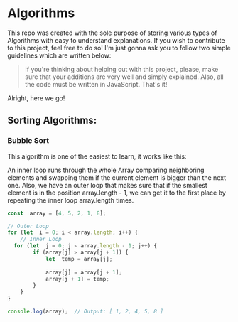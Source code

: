 # Algorithms
This repo was created with the sole purpose of storing various types of Algorithms with easy to understand explanations. If you wish to contribute to this project, feel free to do so! I'm just gonna ask you to follow two simple guidelines which are written below:

> If you're thinking about helping out with this project, please, make sure that your additions are very well and simply explained. Also, all the code must be written in JavaScript. That's it!

Alright, here we go!
## Sorting Algorithms:
### Bubble Sort
This algorithm is one of the easiest to learn, it works like this:

An inner loop runs through the whole Array comparing neighboring elements and swapping them if the current element is bigger than the next one. Also, we have an outer loop that makes sure that if the smallest element is in the position array.length - 1, we can get it to the first place by repeating the inner loop array.length times.

```javascript
const  array = [4, 5, 2, 1, 8];

// Outer Loop
for (let  i = 0; i < array.length; i++) {
	// Inner Loop
  for (let  j = 0; j < array.length - 1; j++) {
		if (array[j] > array[j + 1]) {
			let  temp = array[j];
			
			array[j] = array[j + 1];
			array[j + 1] = temp;
		}
	}
}

console.log(array);  // Output: [ 1, 2, 4, 5, 8 ]
```

